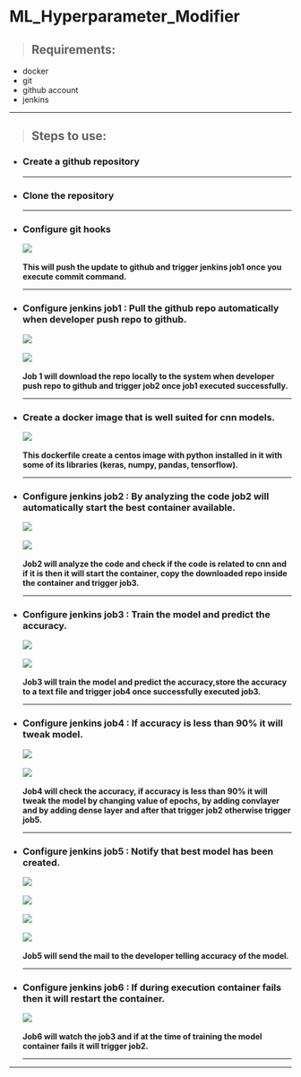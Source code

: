 # ML_Hyperparameter_Modifier
> ## **Requirements**:
* docker
* git
* github account
* jenkins
***

> ## **Steps to use**:
* ### **Create a github repository**
    ***

* ### **Clone the repository**
    ***

* ### **Configure git hooks**
  ![](Images/1.jpg)
  <br><br>
  **This will push the update to github and trigger jenkins job1 once you execute commit command.**
  ***

* ### **Configure jenkins job1 : Pull the github repo automatically when developer push repo to github.**
  ![](Images/2_mdjob1-1.jpg)
  <br><br>
  ![](Images/3_mdjob1-2.jpg)
  <br><br>
  **Job 1 will download the repo locally to the system when developer push repo to github and trigger job2 once job1 executed successfully.**
  ***
  
* ### **Create a docker image that is well suited for cnn models.**
  ![](Images/4_Dockerfile.jpg)
  <br><br>
  **This dockerfile create a centos image with python installed in it with some of its libraries (keras, numpy, pandas, tensorflow).**
  ***

* ### **Configure jenkins job2 : By analyzing the code job2 will automatically start the best container available.**
  ![](Images/5_mdjob2-1.jpg)
  <br><br>
  ![](Images/6_mdjob2-2.jpg)
  <br><br>
  **Job2 will analyze the code and check if the code is related to cnn and if it is then it will start the container, copy the downloaded repo inside the container and trigger job3.**
  ***
  
* ### **Configure jenkins job3 : Train the model and predict the accuracy.**
  ![](Images/7_mdjob3-1.jpg)
  <br><br>
  ![](Images/8_mdjob3-2.jpg)
  <br><br>
  **Job3 will train the model and predict the accuracy,store the accuracy to a text file and trigger job4 once successfully executed job3.**
  ***
  
* ### **Configure jenkins job4 : If accuracy is less than 90% it will tweak model.**
  ![](Images/9_mdjob4-1.jpg)
  <br><br>
  ![](Images/10_mdjob4-2.jpg)
  <br><br>
  **Job4 will check the accuracy, if accuracy is less than 90% it will tweak the model by changing value of epochs, by adding convlayer and by adding dense layer and after that trigger job2 otherwise trigger job5.**
  ***

* ### **Configure jenkins job5 : Notify that best model has been created.**
  ![](Images/11_mdjob5-1.jpg)
  <br><br>
  ![](Images/12_mdjob5-2.jpg)
  <br><br>
  ![](Images/13_mdjob5-3.jpg)
  <br><br>
  ![](Images/14_mdjob5-4.jpg)
  <br><br>
  **Job5 will send the mail to the developer telling accuracy of the model.**
  ***

* ### **Configure jenkins job6 : If during execution container fails then it will restart the container.**
  ![](Images/15_mdjob6-1.jpg)
  <br><br>
  **Job6 will watch the job3 and if at the time of training the model container fails it will trigger job2.**
  ***
***
